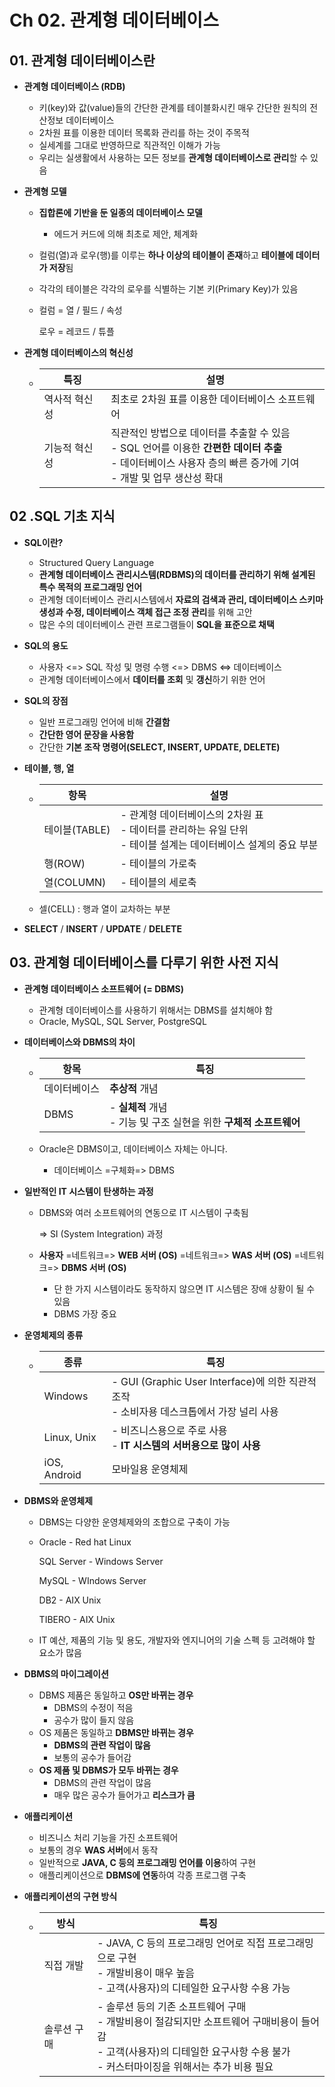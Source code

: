 # Ch 02. 관계형 데이터베이스

## 01. 관계형 데이터베이스란

- **관계형 데이터베이스 (RDB)**

  - 키(key)와 값(value)들의 간단한 관계를 테이블화시킨 매우 간단한 원칙의 전산정보 데이터베이스
  - 2차원 표를 이용한 데이터 목록화 관리를 하는 것이 주목적
  - 실세계를 그대로 반영하므로 직관적인 이해가 가능
  - 우리는 실생활에서 사용하는 모든 정보를 **관계형 데이터베이스로 관리**할 수 있음

- **관계형 모델**

  - **집합론에 기반을 둔 일종의 데이터베이스 모델**

    - 에드거 커드에 의해 최초로 제안, 체계화

  - 컬럼(열)과 로우(행)를 이루는 **하나 이상의 테이블이 존재**하고 **테이블에 데이터가 저장**됨

  - 각각의 테이블은 각각의 로우를 식별하는 기본 키(Primary Key)가 있음

  - 컬럼 = 열 / 필드 / 속성

    로우 = 레코드 / 튜플

- **관계형 데이터베이스의 혁신성**

  - | 특징          | 설명                                                         |
    | ------------- | ------------------------------------------------------------ |
    | 역사적 혁신성 | 최초로 2차원 표를 이용한 데이터베이스 소프트웨어             |
    | 기능적 혁신성 | 직관적인 방법으로 데이터를 추출할 수 있음<br />- SQL 언어를 이용한 **간편한 데이터 추출**<br />- 데이터베이스 사용자 층의 빠른 증가에 기여<br />- 개발 및 업무 생산성 확대 |



## 02 .SQL 기초 지식

- **SQL이란?**
  - Structured Query Language
  - **관계형 데이터베이스 관리시스템(RDBMS)의 데이터를 관리하기 위해 설계된 특수 목적의 프로그래밍 언어**
  - 관계형 데이터베이스 관리시스템에서 **자료의 검색과 관리, 데이터베이스 스키마 생성과 수정, 데이터베이스 객체 접근 조정 관리**를 위해 고안
  - 많은 수의 데이터베이스 관련 프로그램들이 **SQL을 표준으로 채택**

- **SQL의 용도**
  - 사용자 <=> SQL 작성 및 명령 수행 <=> DBMS <=> 데이터베이스
  - 관계형 데이터베이스에서 **데이터를 조회** 및 **갱신**하기 위한 언어

- **SQL의 장점**
  - 일반 프로그래밍 언어에 비해 **간결함**
  - **간단한 영어 문장을 사용함**
  - 간단한 **기본 조작 명령어(SELECT, INSERT, UPDATE, DELETE)**

- **테이블, 행, 열**

  - | 항목          | 설명                                                         |
    | ------------- | ------------------------------------------------------------ |
    | 테이블(TABLE) | - 관계형 데이터베이스의 2차원 표<br />- 데이터를 관리하는 유일 단위<br />- 테이블 설계는 데이터베이스 설계의 중요 부분 |
    | 행(ROW)       | - 테이블의 가로축                                            |
    | 열(COLUMN)    | - 테이블의 세로축                                            |

  - 셀(CELL) : 행과 열이 교차하는 부분

- **SELECT** / **INSERT** / **UPDATE** / **DELETE**



## 03. 관계형 데이터베이스를 다루기 위한 사전 지식

- **관계형 데이터베이스 소프트웨어 (= DBMS)**

  - 관계형 데이터베이스를 사용하기 위해서는 DBMS를 설치해야 함
  - Oracle, MySQL, SQL Server, PostgreSQL

- **데이터베이스와 DBMS의 차이**

  - | 항목         | 특징                                                         |
    | ------------ | ------------------------------------------------------------ |
    | 데이터베이스 | **추상적** 개념                                              |
    | DBMS         | - **실체적** 개념<br />- 기능 및 구조 실현을 위한 **구체적 소프트웨어** |

  - Oracle은 DBMS이고, 데이터베이스 자체는 아니다.
    - 데이터베이스  =구체화=>  DBMS

- **일반적인 IT 시스템이 탄생하는 과정**

  - DBMS와 여러 소프트웨어의 연동으로 IT 시스템이 구축됨

    => SI (System Integration) 과정

  - **사용자**  =네트워크=>  **WEB 서버 (OS)**  =네트워크=>  **WAS 서버 (OS)**  =네트워크=>  **DBMS 서버 (OS)**
    - 단 한 가지 시스템이라도 동작하지 않으면 IT 시스템은 장애 상황이 될 수 있음
    - DBMS 가장 중요

- **운영체제의 종류**

  - | 종류         | 특징                                                         |
    | ------------ | ------------------------------------------------------------ |
    | Windows      | - GUI (Graphic User Interface)에 의한 직관적 조작<br />- 소비자용 데스크톱에서 가장 널리 사용 |
    | Linux, Unix  | - 비즈니스용으로 주로 사용<br />- **IT 시스템의 서버용으로 많이 사용** |
    | iOS, Android | 모바일용 운영체제                                            |

- **DBMS와 운영체제**

  - DBMS는 다양한 운영체제와의 조합으로 구축이 가능

  - Oracle - Red hat Linux

    SQL Server - Windows Server

    MySQL - WIndows Server

    DB2 - AIX Unix

    TIBERO - AIX Unix

  - IT 예산, 제품의 기능 및 용도, 개발자와 엔지니어의 기술 스펙 등 고려해야 할 요소가 많음

- **DBMS의 마이그레이션**
  - DBMS 제품은 동일하고 **OS만 바뀌는 경우**
    - DBMS의 수정이 적음
    - 공수가 많이 들지 않음
  - OS 제품은 동일하고 **DBMS만 바뀌는 경우**
    - **DBMS의 관련 작업이 많음**
    - 보통의 공수가 들어감
  - **OS 제품 및 DBMS가 모두 바뀌는 경우**
    - DBMS의 관련 작업이 많음
    - 매우 많은 공수가 들어가고 **리스크가 큼**

- **애플리케이션**

  - 비즈니스 처리 기능을 가진 소프트웨어
  - 보통의 경우 **WAS 서버**에서 동작
  - 일반적으로 **JAVA, C 등의 프로그래밍 언어를 이용**하여 구현
  - 애플리케이션으로 **DBMS에 연동**하여 각종 프로그램 구축

- **애플리케이션의 구현 방식**

  - | 방식        | 특징                                                         |
    | ----------- | ------------------------------------------------------------ |
    | 직접 개발   | - JAVA, C 등의 프로그래밍 언어로 직접 프로그래밍으로 구현<br />- 개발비용이 매우 높음<br />- 고객(사용자)의 디테일한 요구사항 수용 가능 |
    | 솔루션 구매 | - 솔루션 등의 기존 소프트웨어 구매<br />- 개발비용이 절감되지만 소프트웨어 구매비용이 들어감<br />- 고객(사용자)의 디테일한 요구사항 수용 불가<br />- 커스터마이징을 위해서는 추가 비용 필요 |
